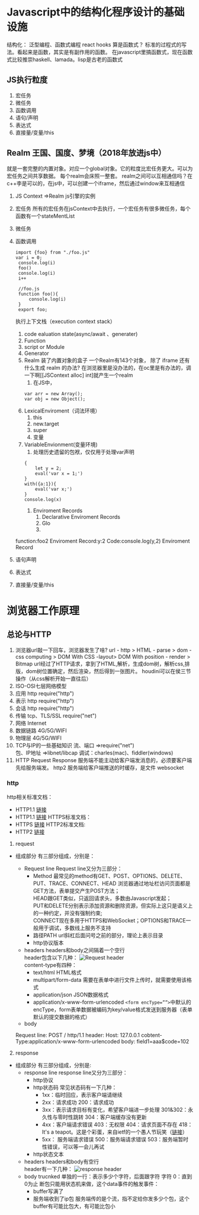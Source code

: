 # Javascript中的结构化程序设计的基础设施
结构化：
泛型编程、函数式编程
react hooks 算是函数式？
标准的过程式的写法。看起来是函数，其实是有副作用的函数。
在javascript里搞函数式，现在函数式比较推崇haskell、lamada。lisp是古老的函数式

## JS执行粒度
    
  1. 宏任务
  2. 微任务
  3. 函数调用
  4. 语句/声明
  5. 表达式
  6. 直接量/变量/this
   
## Realm 王国、国度、梦境（2018年放进js中）
就是一套完整的内置对象。对应一个global对象。它的粒度比宏任务更大。可以为宏任务之间共享数据。
每个realm会床照一整套。
realm之间可以互相通信吗？在c++李是可以的，在js中，可以创建一个iframe，然后通过window来互相通信

1. JS Context =>Realm
   js引擎的实例
2. 宏任务
   所有的宏任务在jsContext中去执行，一个宏任务有很多微任务，每个函数有一个stateMentList
3. 微任务
4. 函数调用
   ```
   import {foo} from "./foo.js"
   var i = 0;
    console.log(i)
    foo()
    console.log(i)
    i++

    //foo.js
    function foo(){
        console.log(i)
    }
    export foo;
   ```
   执行上下文栈（execution context stack）
   1. code ealuation state(async/await 、generater)
   2. Function
   3. script or Module
   4. Generator
   5. Realm
        装了内置对象的盒子
        一个Realm有143个对象，
        除了 iframe 还有什么生成 realm 的办法?
        在浏览器里是没办法的，在oc里是有办法的，调一下啊[[JSContext alloc] int]就产生一个realm
      1. 在JS中，
      ```
      var arr = new Array();
      var obj = new Object();
      ```
   6. LexicalEnviroment（词法环境）
      1. this 
      2. new.target
      3. super
      4. 变量
   7. VariableEnvionment(变量环境)
      1. 处理历史遗留的包袱，仅仅用于处理var声明
        ```
        {
            let y = 2;
            eval('var x = 1;')
        }
        with({a:1}){
            eval('var x;')
        }
        console.log(x)
        ```
       1. Enviroment Records
          1. Declarative Enviroment Records
          2. Glo
          3. 

    function:foo2
    Enviroment Record:y:2
    Code:console.log(y,2)
    Enviroment Record 
5. 语句声明
6. 表达式
7. 直接量/变量/this

# 浏览器工作原理
## 总论与HTTP
1. 浏览器url敲一下回车，浏览器发生了啥?
url - http  > HTML - parse > dom -css computing > DOM With CSS -layout> DOM With position - render > Bitmap
url经过了HTTP请求，拿到了HTML,解析，生成dom树，解析css,排版，dom树位置确定，然后渲染，然后得到一张图片。
houdini可以在侯三节操作（从css解析开始一直往后）
1. ISO-OSI七层网络模型
  1. 应用
    http
    require("http")
  2. 表示
    http
    require("http")
  3. 会话
    http
    require("http")
  4. 传输
    tcp、TLS/SSL
    require("net")
  5. 网络
    Internet
  6. 数据链路
    4G/5G/WIFI
  7. 物理层
    4G/5G/WIFI
1. TCP与IP的一些基础知识
    流、端口 =>require("net")  
    包、IP地址 =>libnet/libcap
    调试：charles(mac)、fiddler(windows)
2. HTTP
    Request
    Response
    服务端不能主动给客户端发消息的，必须要客户端先给服务端发。
    http2 服务端给客户端推送的时缓存，是文件
    websocket




### http 
http相关标准文档：
  * HTTP1.1 [链接](https://tools.ietf.org/html/rfc2616)
  * HTTP1.1 [链接](https://tools.ietf.org/html/rfc7234)
HTTPS标准文档：
  * HTTPS [链接](https://tools.ietf.org/html/rfc2818)
HTTP2标准文档:
  * HTTP2 [链接](https://tools.ietf.org/html/rfc7540)

1. request
  * 组成部分
  有三部分组成，分别是：
    * Request line
    Request line又分为三部分：
      * Method
        最常见的method有GET、POST、OPTIONS、DELETE、PUT、TRACE、CONNECT、HEAD
        浏览器通过地址栏访问页面都是GET方法，表单提交产生POST方法；  
        HEAD跟GET类似，只返回请求头，多数由Javascript发起；  
        PUT和DELETE分别表示添加资源和删除资源，但实际上这只是语义上的一种约定，并没有强制约束;   
        CONNECT现在多用于HTTPS和WebSocket；OPTIONS和TRACE一般用于调试，多数线上服务不支持  
      * 路径PATH 
      url斜杠后面问号之前的部分，理论上表示目录
      * http协议版本
    * headers
    headers和body之间隔着一个空行  
    header包含以下几种：
      ![Request header](./img/requestHeader.png)  
    content-type有四种：
      * text/html  HTML格式
      * multipart/form-data 需要在表单中进行文件上传时，就需要使用该格式
      * application/json JSON数据格式
      * application/x-www-form-urlencoded ```<form encType=””>```中默认的encType，form表单数据被编码为key/value格式发送到服务器（表单默认的提交数据的格式）
    * body

    Request line: POST / http/1.1
    header: Host: 127.0.0.1
            cobtent-Type:application/x-www-form-urlencoded
    body: field1=aaa$code=102
2. response
  * 组成部分
  有三部分组成，分别是:
    * response line
    response line又分为三部分：
      * http协议
      * http状态码
        常见状态码有一下几种：
        * 1xx：临时回应，表示客户端请继续
        * 2xx：请求成功
          200：请求成功
        * 3xx：表示请求目标有变化，希望客户端进一步处理
          301&302：永久性与零时性跳转
          304：客户端缓存没有更新
        * 4xx：客户端请求错误
          403：无权限
          404：请求页面不存在
          418： It's a teapot。这是个彩蛋，来自ietf的一个愚人节玩笑（[链接](https://tools.ietf.org/html/rfc2324)）
        * 5xx： 服务端请求错误
          500：服务端请求错误
          503：服务端暂时性错误，可以等一会儿再试
      * http状态文本
    * headers
    headers和body有空行  
    header有一下几种：
    ![response header](./img/responseHeader.png)
    * body
    trucnked
    单独的一行：表示多少个字符，后面跟字符
    字符
    0：直到0为止
    断包只能用状态机来做，这个data事件的触发事件：
      * buffer写满了
      * 服务端收到了ip包
    服务端传的是个流，指不定给你发多少个包，这个buffer有可能比包大，有可能比包小

